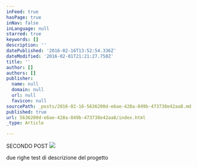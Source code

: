 ```yaml
---
inFeed: true
hasPage: true
inNav: false
inLanguage: null
starred: true
keywords: []
description: ''
datePublished: '2016-02-16T13:52:54.336Z'
dateModified: '2016-02-01T21:21:27.750Z'
title: ''
author: []
authors: []
publisher:
  name: null
  domain: null
  url: null
  favicon: null
sourcePath: _posts/2016-02-16-5636200d-e6ae-428a-849b-473738e42aa8.md
published: true
url: 5636200d-e6ae-428a-849b-473738e42aa8/index.html
_type: Article

---
```

SECONDO POST
![](https://the-grid-user-content.s3-us-west-2.amazonaws.com/bcab6f7c-5d09-48d0-a13f-6c31fc7056f7.png)

due righe test di descrizione del progetto